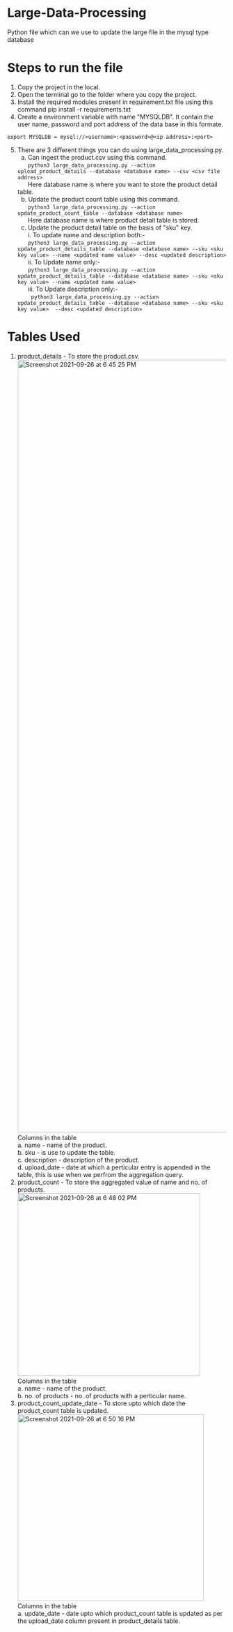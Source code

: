 # Large-Data-Processing
Python file which can we use to update the large file in the mysql type database

# Steps to run the file
1. Copy the project in the local.
2. Open the terminal go to the folder where you copy the project.
3. Install the required modules present in requirement.txt file using this command
    pip install -r requirements.txt
4. Create a environment variable with name "MYSQLDB". It contain the user name, password and port address of the data base in this formate.
 ```
export MYSQLDB = mysql://<username>:<password>@<ip address>:<port>
```
5. There are 3 different things you can do using large_data_processing.py.\
  a. Can ingest the product.csv using this command.\
      ```python3 large_data_processing.py --action upload_product_details --database <database name> --csv <csv file address> ```\
      Here database name is where you want to store the product detail table.\
  b. Update the product count table using this command.\
      ```python3 large_data_processing.py --action update_product_count_table --database <database name>```\
      Here database name is where product detail table is stored.\
  c. Update the product detail table on the basis of "sku" key.\
      i. To update name and description both:-\
      ```python3 large_data_processing.py --action update_product_details_table --database <database name> --sku <sku key value> --name <updated name value> --desc <updated description>```\
      ii. To Update name only:-\
      ```python3 large_data_processing.py --action update_product_details_table --database <database name> --sku <sku key value> --name <updated name value>```\
      iii. To Update description only:-\
      ``` python3 large_data_processing.py --action update_product_details_table --database <database name> --sku <sku key value>  --desc <updated description>```

# Tables Used
1. product_details - To store the product.csv.\
    <img width="1772" alt="Screenshot 2021-09-26 at 6 45 25 PM" src="https://user-images.githubusercontent.com/38307298/134809672-3d179b8b-597f-487e-9fa4-bddec52402ce.png">\
    Columns in the table\
    a. name - name of the product.\
    b. sku - is use to update the table.\
    c. description - description of the product.\
    d. upload_date - date at which a perticular entry is appended in the table, this is use when we perfrom the aggregation query.
2. product_count - To store the aggregated value of name and no. of products.\
    <img width="419" alt="Screenshot 2021-09-26 at 6 48 02 PM" src="https://user-images.githubusercontent.com/38307298/134809749-787a2318-0cfb-423e-a912-47f7208fbe62.png">\
     Columns in the table\
    a. name - name of the product.\
    b. no. of products - no. of products with a perticular name.
3. product_count_update_date - To store upto which date the product_count table is updated.\
    <img width="428" alt="Screenshot 2021-09-26 at 6 50 16 PM" src="https://user-images.githubusercontent.com/38307298/134809816-22247557-49fa-464d-abc9-be3742505b8b.png">\
    Columns in the table\
    a. update_date - date upto which product_count table is updated as per the upload_date column present in product_details table.

